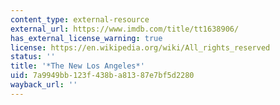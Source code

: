 ```yaml
---
content_type: external-resource
external_url: https://www.imdb.com/title/tt1638906/
has_external_license_warning: true
license: https://en.wikipedia.org/wiki/All_rights_reserved
status: ''
title: '*The New Los Angeles*'
uid: 7a9949bb-123f-438b-a813-87e7bf5d2280
wayback_url: ''
---
```

